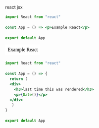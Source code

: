 react jsx

``` jsx
import React from "react"

const App = () => <p>Example React</p>

export default App
```

<!-- markdown-code-runner image-start -->

![rendered jsx](./jsx.0.png)

<!-- markdown-code-runner image-end -->

``` jsx
import React from "react"

const App = () => {
  return (
  <div>
    <h3>last time this was rendered</h3>
    <p>{Date()}</p>
  </div>
   )
}

export default App
```
